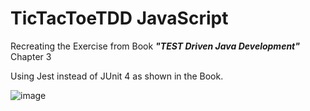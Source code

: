 # TicTacToeTDD JavaScript
Recreating the Exercise from Book _**"TEST Driven Java Development"**_ Chapter 3

Using Jest instead of JUnit 4 as shown in the Book.

![image](https://user-images.githubusercontent.com/29106855/108616916-ef064980-73df-11eb-9845-3cb85c26880c.png)
